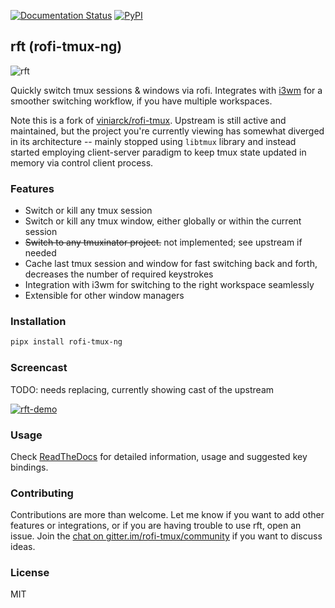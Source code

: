 [![Documentation Status](https://readthedocs.org/projects/rofi-tmux-ng/badge/?version=latest)](http://rofi-tmux-ng.readthedocs.io/en/latest/?badge=latest) [![PyPI](https://img.shields.io/pypi/v/rofi-tmux-ng.svg)](https://pypi.python.org/pypi/rofi-tmux-ng)

## rft (rofi-tmux-ng)

![rft](docs/images/rft.png)

Quickly switch tmux sessions & windows via rofi. Integrates with [i3wm](https://i3wm.org/)
for a smoother switching workflow, if you have multiple workspaces.

Note this is a fork of [viniarck/rofi-tmux](https://github.com/viniarck/rofi-tmux/).
Upstream is still active and maintained, but the project you're currently
viewing has somewhat diverged in its architecture -- mainly stopped using
`libtmux` library and instead started employing client-server paradigm to
keep tmux state updated in memory via control client process.

### Features

- Switch or kill any tmux session
- Switch or kill any tmux window, either globally or within the current session
- ~~Switch to any tmuxinator project.~~ not implemented; see upstream if needed
- Cache last tmux session and window for fast switching back and forth,
decreases the number of required keystrokes
- Integration with i3wm for switching to the right workspace seamlessly
- Extensible for other window managers

### Installation

```sh
pipx install rofi-tmux-ng
```

### Screencast

TODO: needs replacing, currently showing cast of the upstream

[![rft-demo](https://img.youtube.com/vi/o6tBNFJW28c/0.jpg)](https://www.youtube.com/watch?v=o6tBNFJW28c)

### Usage

Check [ReadTheDocs](http://rofi-tmux-ng.readthedocs.io/) for detailed information,
usage and suggested key bindings.

### Contributing

Contributions are more than welcome. Let me know if you want to add other features
or integrations, or if you are having trouble to use rft, open an issue.
Join the [chat on gitter.im/rofi-tmux/community](https://gitter.im/rofi-tmux/community)
if you want to discuss ideas.

### License

MIT
